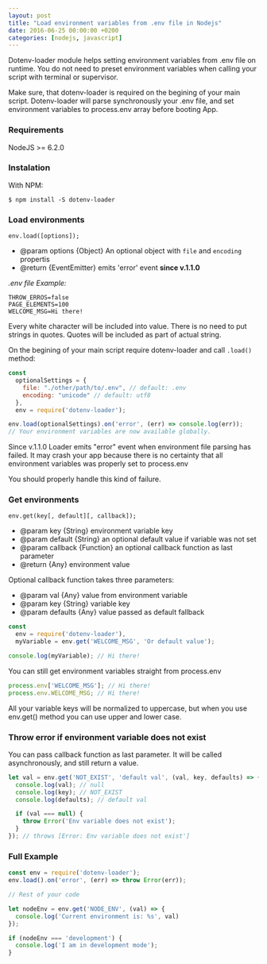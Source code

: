 ```yaml
---
layout: post
title: "Load environment variables from .env file in Nodejs"
date: 2016-06-25 00:00:00 +0200
categories: [nodejs, javascript]
---
```


Dotenv-loader module helps setting environment variables from .env file on runtime.
You do not need to preset environment variables when calling your script with terminal or supervisor.

Make sure, that dotenv-loader is required on the begining of your main script.
Dotenv-loader will parse synchronously your .env file, and set environment variables to process.env array before booting App.

### Requirements

NodeJS >= 6.2.0

### Instalation

With NPM:

```console
$ npm install -S dotenv-loader
```

### Load environments

`env.load([options]);`

* @param options {Object} An optional object with `file` and `encoding` propertis
* @return {EventEmitter} emits 'error' event **since v.1.1.0**


*.env file Example:*

```
THROW_ERROS=false
PAGE_ELEMENTS=100
WELCOME_MSG=Hi there!
```

Every white character will be included into value.
There is no need to put strings in quotes. Quotes will be included as part of actual string.

On the begining of your main script require dotenv-loader and call `.load()` method:

```javascript
const
  optionalSettings = {
    file: "./other/path/to/.env", // default: .env
    encoding: "unicode" // default: utf8
  },
  env = require('dotenv-loader');

env.load(optionalSettings).on('error', (err) => console.log(err));
// Your environment variables are now available globally.
```

Since v.1.1.0 Loader emits "error" event when environment file parsing has failed.
It may crash your app because there is no certainty that all environment variables was properly set to process.env

You should properly handle this kind of failure.

### Get environments

`env.get(key[, default][, callback]);`

* @param key {String} environment variable key
* @param default {String} an optional default value if variable was not set
* @param callback {Function} an optional callback function as last parameter
* @return {Any} environment value

Optional callback function takes three parameters:

* @param val {Any} value from environment variable
* @param key {String} variable key
* @param defaults {Any} value passed as default fallback

```javascript
const
  env = require('dotenv-loader'),
  myVariable = env.get('WELCOME_MSG', 'Or default value');

console.log(myVariable); // Hi there!
```

You can still get environment variables straight from process.env

```javascript
process.env['WELCOME_MSG']; // Hi there!
process.env.WELCOME_MSG; // Hi there!
```

All your variable keys will be normalized to uppercase, but when you use env.get() method you can use upper and lower case.

### Throw error if environment variable does not exist

You can pass callback function as last parameter. It will be called asynchronously, and still return a value.

```javascript
let val = env.get('NOT_EXIST', 'default val', (val, key, defaults) => {
  console.log(val); // null
  console.log(key); // NOT_EXIST
  console.log(defaults); // default val

  if (val === null) {
    throw Error('Env variable does not exist');
  }
}); // throws [Error: Env variable does not exist']
```

### Full Example

```javascript
const env = require('dotenv-loader');
env.load().on('error', (err) => throw Error(err));

// Rest of your code

let nodeEnv = env.get('NODE_ENV', (val) => {
  console.log('Current environment is: %s', val)
});

if (nodeEnv === 'development') {
  console.log('I am in development mode');
}
```

